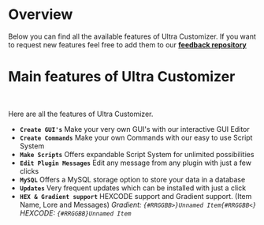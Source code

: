 # Overview
Below you can find all the available features of Ultra Customizer. If you want to request new features feel free to add them to our **[feedback repository](https://github.com/TechsCode-Team/Feedback/discussions/categories/suggestions)**
<br>

# Main features of Ultra Customizer
<br>

Here are all the features of Ultra Customizer.
<br>

* **`Create GUI's`**
  Make your very own GUI's with our interactive GUI Editor
* **`Create Commands`**
  Make your own Commands with our easy to use Script System
* **`Make Scripts`**
  Offers expandable Script System for unlimited possibilities
* **`Edit Plugin Messages`**
  Edit any message from any plugin with just a few clicks
* **`MySQL`**
  Offers a MySQL storage option to store your data in a database
* **`Updates`**
  Very frequent updates which can be installed with just a click
* **`HEX & Gradient support`**
  HEXCODE support and Gradient support. (Item Name, Lore and Messages)
  *Gradient: `{#RRGGBB>}Unnamed Item{#RRGGBB<}`*
  *HEXCODE: `{#RRGGBB}Unnamed Item`*
